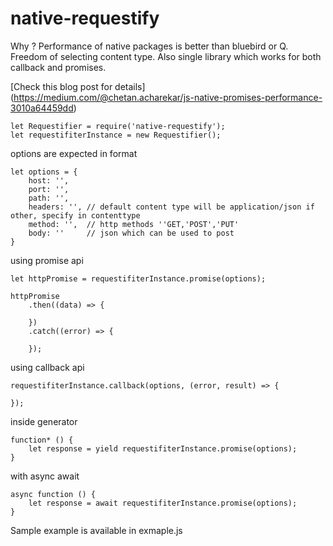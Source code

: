 # native-requestify

Why ?
Performance of native packages is better than bluebird or Q.
Freedom of selecting content type.
Also single library which works for both callback and promises.

[Check this blog post for details] (https://medium.com/@chetan.acharekar/js-native-promises-performance-3010a64459dd)


```
let Requestifier = require('native-requestify');
let requestifiterInstance = new Requestifier();
```

options are expected in format
```
let options = {
    host: '', 
    port: '',
    path: '',
    headers: '', // default content type will be application/json if other, specify in contenttype
    method: '',  // http methods ''GET,'POST','PUT'
    body: ''     // json which can be used to post 
}
```

using promise api
```
let httpPromise = requestifiterInstance.promise(options);

httpPromise
    .then((data) => {

    })
    .catch((error) => {

    });
```

using callback api
```
requestifiterInstance.callback(options, (error, result) => {

});
```


inside generator
```
function* () {
    let response = yield requestifiterInstance.promise(options);
}
```


 with async await
```
async function () {
    let response = await requestifiterInstance.promise(options);
}
```
Sample example is available in exmaple.js
